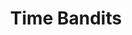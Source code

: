 ---
title: "Time Bandits"
cc-type: movie
hashtag: "time-bandits"
directed-by:
  - Terry Gilliam
tags:
  - movie
  - time travel
  - God as a Character
---